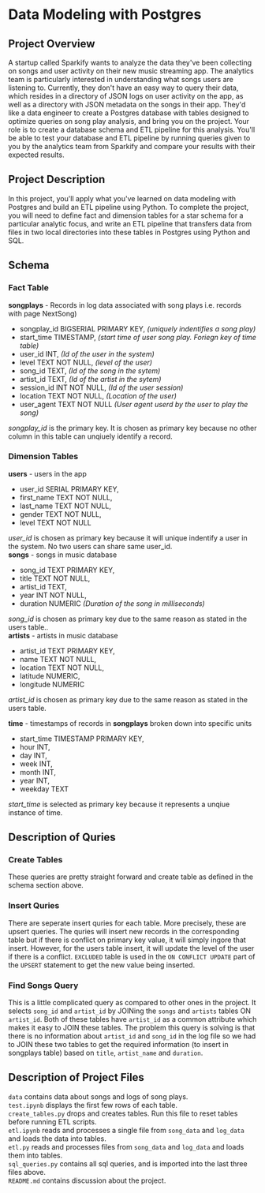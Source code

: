 # Data Modeling with Postgres

## Project Overview
A startup called Sparkify wants to analyze the data they've been collecting on songs and user activity on their new music streaming app. The analytics team is particularly interested in understanding what songs users are listening to. Currently, they don't have an easy way to query their data, which resides in a directory of JSON logs on user activity on the app, as well as a directory with JSON metadata on the songs in their app.
They'd like a data engineer to create a Postgres database with tables designed to optimize queries on song play analysis, and bring you on the project. Your role is to create a database schema and ETL pipeline for this analysis. You'll be able to test your database and ETL pipeline by running queries given to you by the analytics team from Sparkify and compare your results with their expected results.

## Project Description
In this project, you'll apply what you've learned on data modeling with Postgres and build an ETL pipeline using Python. To complete the project, you will need to define fact and dimension tables for a star schema for a particular analytic focus, and write an ETL pipeline that transfers data from files in two local directories into these tables in Postgres using Python and SQL.

## Schema
### Fact Table
**songplays** - Records in log data associated with song plays i.e. records with page NextSong)
- songplay_id BIGSERIAL PRIMARY KEY, _(uniquely indentifies a song play)_
- start_time TIMESTAMP, _(start time of user song play. Foriegn key of time table)_
- user_id INT, _(Id of the user in the system)_
- level TEXT NOT NULL, _(level of the user)_
- song_id TEXT, _(Id of the song in the sytem)_
- artist_id TEXT, _(Id of the artist in the sytem)_
- session_id INT NOT NULL, _(Id of the user session)_
- location TEXT NOT NULL, _(Location of the user)_
- user_agent TEXT NOT NULL _(User agent userd by the user to play the song)_

_songplay_id_ is the primary key. It is chosen as primary key because no other column in this table can unqiuely identify a record. 

### Dimension Tables
**users**  - users in the app
- user_id SERIAL PRIMARY KEY,
- first_name TEXT NOT NULL, 
- last_name TEXT NOT NULL,
- gender TEXT NOT NULL,
- level TEXT NOT NULL
        
_user_id_ is chosen as primary key because it will unique indentify a user in the system. No two users can share same user_id.<br />
**songs**  - songs in music database
- song_id TEXT PRIMARY KEY, 
- title TEXT NOT NULL, 
- artist_id TEXT, 
- year INT NOT NULL, 
- duration NUMERIC _(Duration of the song in milliseconds)_

_song_id_ is chosen as primary key due to the same reason as stated in the users table..<br />
**artists**  - artists in music database
- artist_id TEXT PRIMARY KEY, 
- name TEXT NOT NULL, 
- location TEXT NOT NULL, 
- latitude NUMERIC, 
- longitude NUMERIC

_artist_id_ is chosen as primary key due to the same reason as stated in the users table.<br />

**time**  - timestamps of records in  **songplays**  broken down into specific units
- start_time TIMESTAMP PRIMARY KEY, 
- hour INT, 
- day INT, 
- week INT, 
- month INT, 
- year INT, 
- weekday TEXT

_start_time_ is selected as primary key because it represents a unqiue instance of time.

## Description of Quries
### Create Tables
These queries are pretty straight forward and create table as defined in the schema section above.

### Insert Quries
There are seperate insert quries for each table. More precisely, these are upsert queries. The quries will insert new records in the corresponding table but if there is conflict on primary key value, it will simply ingore that insert. However, for the users table insert, it will update the level of the user if there is a conflict. `EXCLUDED` table is used in the `ON CONFLICT UPDATE` part of the `UPSERT` statement to get the new value being inserted.

### Find Songs Query
This is a little complicated query as compared to other ones in the project. It selects `song_id` and `artist_id` by JOINing the `songs` and `artists` tables ON `artist_id`. Both of these tables have `artist_id` as a common attribute which makes it easy to JOIN these tables. The problem this query is solving is that there is no information about `artist_id` and `song_id` in the log file so we had to JOIN these two tables to get the required information (to insert in songplays table) based on `title`, `artist_name` and `duration`.


## Description of Project Files
`data` contains data about songs and logs of song plays.<br />
`test.ipynb` displays the first few rows of each table.<br />
`create_tables.py` drops and creates tables. Run this file to reset tables before running ETL scripts.<br />
`etl.ipynb` reads and processes a single file from `song_data` and `log_data` and loads the data into tables.<br />
`etl.py` reads and processes files from `song_data` and `log_data` and loads them into tables.<br />
`sql_queries.py` contains all sql queries, and is imported into the last three files above.<br />
`README.md` contains discussion about the project.




